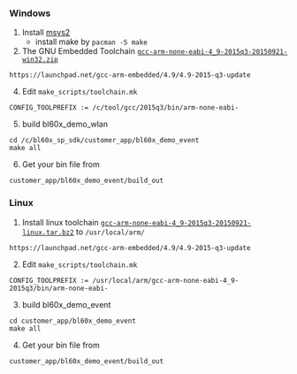 ### Windows

1. Install [msys2](https://www.msys2.org/)
   * install make by `pacman -S make`
3. The GNU Embedded Toolchain [`gcc-arm-none-eabi-4_9-2015q3-20150921-win32.zip`](https://launchpad.net/gcc-arm-embedded/4.9/4.9-2015-q3-update)
```
https://launchpad.net/gcc-arm-embedded/4.9/4.9-2015-q3-update
```

4. Edit `make_scripts/toolchain.mk`
```
CONFIG_TOOLPREFIX := /c/tool/gcc/2015q3/bin/arm-none-eabi-
```

5. build bl60x_demo_wlan
```
cd /c/bl60x_sp_sdk/customer_app/bl60x_demo_event
make all
```

6. Get your bin file from
```
customer_app/bl60x_demo_event/build_out
```

### Linux
1. Install linux toolchain [`gcc-arm-none-eabi-4_9-2015q3-20150921-linux.tar.bz2`](https://launchpad.net/gcc-arm-embedded/4.9/4.9-2015-q3-update) to `/usr/local/arm/`
```
https://launchpad.net/gcc-arm-embedded/4.9/4.9-2015-q3-update
```

2. Edit `make_scripts/toolchain.mk`
```
CONFIG_TOOLPREFIX := /usr/local/arm/gcc-arm-none-eabi-4_9-2015q3/bin/arm-none-eabi-
```

3. build bl60x_demo_event
```
cd customer_app/bl60x_demo_event
make all
```

4. Get your bin file from

```
customer_app/bl60x_demo_event/build_out
```


